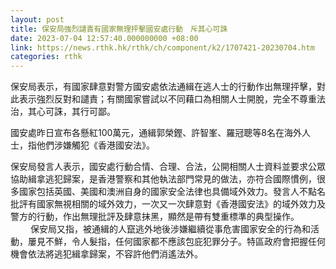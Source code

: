 ```yaml
---
layout: post
title: 保安局強烈譴責有國家無理抨擊國安處行動　斥其心可誅
date: 2023-07-04 12:57:40.000000000 +08:00
link: https://news.rthk.hk/rthk/ch/component/k2/1707421-20230704.htm
categories: rthk
---
```


保安局表示，有國家肆意對警方國安處依法通緝在逃人士的行動作出無理抨擊，對此表示強烈反對和譴責；有關國家嘗試以不同藉口為相關人士開脫，完全不尊重法治，其心可誅，其行可鄙。

國安處昨日宣布各懸紅100萬元，通緝郭榮鏗、許智峯、羅冠聰等8名在海外人士，指他們涉嫌觸犯《香港國安法》。

保安局發言人表示，國安處行動合情、合理、合法，公開相關人士資料並要求公眾協助緝拿逃犯歸案，是香港警察和其他執法部門常見的做法，亦符合國際慣例，很多國家包括英國、美國和澳洲自身的國家安全法律也具備域外效力。發言人不點名批評有國家無視相關的域外效力，一次又一次肆意對《香港國安法》的域外效力及警方的行動，作出無理批評及肆意抹黑，顯然是帶有雙重標準的典型操作。
　　 
保安局又指，被通緝的人竄逃外地後涉嫌繼續從事危害國家安全的行為和活動，屢見不鮮，令人髮指，任何國家都不應該包庇犯罪分子。特區政府會把握任何機會依法將逃犯緝拿歸案，不容許他們消遙法外。
